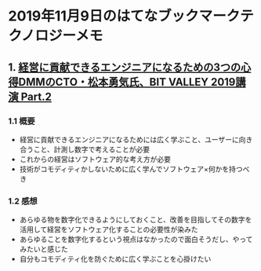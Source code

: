 # 2019年11月9日のはてなブックマークテクノロジーメモ

## 1. [経営に貢献できるエンジニアになるための3つの心得DMMのCTO・松本勇気氏、BIT VALLEY 2019講演 Part.2](https://logmi.jp/tech/articles/322114)

### 1.1 概要

- 経営に貢献できるエンジニアになるためには広く学ぶこと、ユーザーに向き合うこと、計測し数字で考えることが必要
- これからの経営はソフトウェア的な考え方が必要
- 技術がコモディティかしないために広く学んでソフトウェア×何かを持つべき

### 1.2 感想

- あらゆる物を数字化できるようにしておくこと、改善を目指してその数字を活用して経営をソフトウェア化することの必要性が染みた
- あらゆることを数字化するという視点はなかったので面白そうだし、やってみたいと感じた
- 自分もコモディティ化を防ぐために広く学ぶことを心掛けたい
